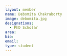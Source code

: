 ```yaml
---
layout: member
name: Debomita Chakraborty
image: debomita.jpg
designations: 
  - PhD Scholar
area:
bio:
email:
type: student
---
```

